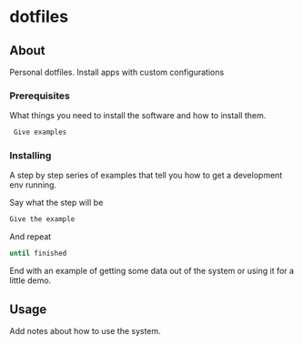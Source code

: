 # dotfiles

## About

Personal dotfiles. Install apps with custom configurations

### Prerequisites

What things you need to install the software and how to install them.

```sh
 Give examples
```

### Installing

A step by step series of examples that tell you how to get a development env running.

Say what the step will be

```sh
Give the example
```

And repeat

```sh
until finished
```

End with an example of getting some data out of the system or using it for a little demo.

## Usage

Add notes about how to use the system.
